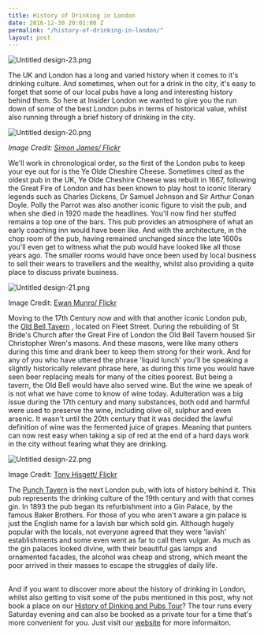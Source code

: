 ```yaml
---
title: History of Drinking in London
date: 2016-12-30 20:01:00 Z
permalink: "/history-of-drinking-in-london/"
layout: post
---
```


![Untitled design-23.png](/uploads/Untitled%20design-23.png)

The UK and London has a long and varied history when it comes to it's drinking culture. And sometimes, when out for a drink in the city, it's easy to forget that some of our local pubs have a long and interesting history behind them. So here at Insider London we wanted to give you the run down of some of the best London pubs in terms of historical value, whilst also running through a brief history of drinking in the city.

![Untitled design-20.png](/uploads/Untitled%20design-20.png)

*Image Credit: [Simon James/ Flickr](https://www.flickr.com/photos/bearpark/3795111096/in/photolist-6MmWiW-KGXbv-39PBZL-9AcYyt-b4Mcs-9AfUz9-4NkMpq-fEjBtp-fdVzGz-oUFdsz-4arBuq-5GY128-b4Mct-s4nGt-7ZzQ89-7Teh7y-knmKu-knmNy-85x4Gg-bDk1Up-bqq6S9-g9rNyi-bqq6Mm-bqq73Q-bDk1kK-bDk1Ni-cbrMo3-cbrDAG-cbrEUh-85x4K6-7Tb2nc-7Dz74c-s4nvy-va2p1-7MYo2Y-5de6rt-7MYo2A-85AdFh-7DCV1y-7DCUBs-85AdD1-7MUoWB-85Adwj-9AfSD7-cbrJEG-cbrHhU-cbrQTh-cbs181-cbrTq3-cbrzVm)*

We'll work in chronological order, so the first of the London pubs to keep your eye out for is the Ye Olde Cheshire Cheese. Sometimes cited as the oldest pub in the UK, Ye Olde Cheshire Cheese was rebuilt in 1667, following the Great Fire of London and has been known to play host to iconic literary legends such as Charles Dickens, Dr Samuel Johnson and Sir Arthur Conan Doyle. Polly the Parrot was also another iconic figure to visit the pub, and when she died in 1920 made the headlines. You'll now find her stuffed remains a top one of the bars. This pub provides an atmosphere of what an early coaching inn would have been like. And with the architecture, in the chop room of the pub, having remained unchanged since the late 1600s you'll even get to witness what the pub would have looked like all those years ago. The smaller rooms would have once been used by local business to sell their wears to travellers and the wealthy, whilst also providing a quite place to discuss private business.

![Untitled design-21.png](/uploads/Untitled%20design-21.png)

Image Credit: [Ewan Munro/ Flickr](https://www.flickr.com/photos/55935853@N00/2493491838/in/photolist-nCzUe9-fEBcxL-9Roc9G-4NkMTq-4NkNfA-8oX8py-eZxjRA-r4Zx9t-7FHgNg-5nKjtP)

Moving to the 17th Century now and with that another iconic London pub, the [Old Bell Tavern](https://www.nicholsonspubs.co.uk/restaurants/london/theoldbelltavernfleetstreetlondon) , located on Fleet Street. During the rebuilding of St Bride's Church after the Great Fire of London the Old Bell Tavern housed Sir Christopher Wren's masons. And these masons, were like many others during this time and drank beer to keep them strong for their work. And for any of you who have uttered the phrase 'liquid lunch' you'll be speaking a slightly historically relevant phrase here, as during this time you would have seen beer replacing meals for many of the cities poorest. But being a tavern, the Old Bell would have also served wine. But the wine we speak of is not what we have come to know of wine today. Adulteration was a big issue during the 17th century and many substances, both odd and harmful were used to preserve the wine, including olive oil, sulphur and even arsenic. It wasn't until the 20th century that it was decided the lawful definition of wine was the fermented juice of grapes. Meaning that punters can now rest easy when taking a sip of red at the end of a hard days work in the city without fearing what they are drinking.

![Untitled design-22.png](/uploads/Untitled%20design-22.png)

Image Credit: [Tony Hisgett/ Flickr](https://www.flickr.com/photos/hisgett/4867910999/in/photolist-8qajkZ-dx9ZNr-7rp1CE-4Zj7aM-bqWtSX-4FxTRr-8PuGdC-4NgzP4-6bnX1P-4H3XX9-4L8Wbx-g7p2CU-7rVSSb-6aohhQ-7sQxQU-nxCp4Q-4PqDBX-5Rhy7E-ehZbcH-dWcPRN-kMDhQa-83Zf2g-58CWXb-d8Kjzq-4LTBAS-8hBZhu-mFXpWi-4BP7vD-rG6Gaz-bPUxVg-8jmrRT-o1ghE9-rYc7E3-eJBEAy-hhvNRr-72NHHy-fEBcHy-82cF6i-95UV4P-4WE8Px-nQ4i1q-4AGSH4-3cwHQB-6X2z9x-cZEH3N-nQ3WvN-51qpvZ-hs7HJE-dSfcP1-NT4Jb)

The [Punch Tavern](http://www.punchtavern.com) is the next London pub, with lots of history behind it. This pub represents the drinking culture of the 19th century and with that comes gin. In 1893 the pub began its refurbishment into a Gin Palace, by the famous Baker Brothers. For those of you who aren't aware a gin palace is just the English name for a lavish bar which sold gin. Although hugely popular with the locals, not everyone agreed that they were 'lavish' establishments and some even went as far to call them vulgar. As much as the gin palaces looked divine, with their beautiful gas lamps and ornamented facades, the alcohol was cheap and strong, which meant the poor arrived in their masses to escape the struggles of daily life.

\
And if you want to discover more about the history of drinking in London, whilst also getting to visit some of the pubs mentioned in this post, why not book a place on our [History of Dinking and Pubs Tour](http://www.insider-london.co.uk/tours/history-of-drinking-and-pubs/)? The tour runs every Saturday evening and can also be booked as a private tour for a time that's more convenient for you. Just visit our [website](http://www.insider-london.co.uk) for more informaiton.